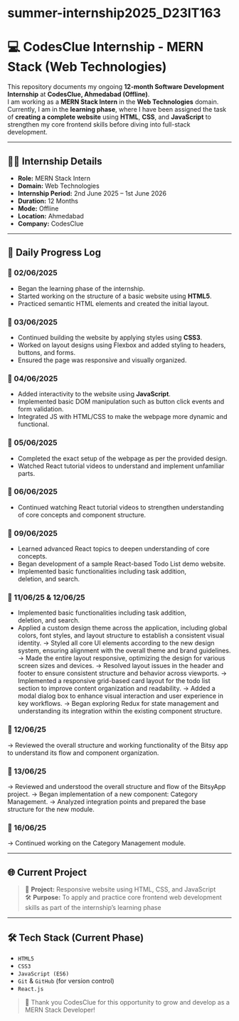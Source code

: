 # summer-internship2025_D23IT163

# 💻 CodesClue Internship - MERN Stack (Web Technologies)

This repository documents my ongoing **12-month Software Development Internship** at **CodesClue, Ahmedabad (Offline)**.  
I am working as a **MERN Stack Intern** in the **Web Technologies** domain. Currently, I am in the **learning phase**, where I have been assigned the task of **creating a complete website** using **HTML**, **CSS**, and **JavaScript** to strengthen my core frontend skills before diving into full-stack development.

---

## 🧑‍💻 Internship Details

- **Role:** MERN Stack Intern  
- **Domain:** Web Technologies  
- **Internship Period:** 2nd June 2025 – 1st June 2026  
- **Duration:** 12 Months  
- **Mode:** Offline  
- **Location:** Ahmedabad  
- **Company:** CodesClue  

---

## 📅 Daily Progress Log

### 📆 02/06/2025
- Began the learning phase of the internship.
- Started working on the structure of a basic website using **HTML5**.
- Practiced semantic HTML elements and created the initial layout.

### 📆 03/06/2025
- Continued building the website by applying styles using **CSS3**.
- Worked on layout designs using Flexbox and added styling to headers, buttons, and forms.
- Ensured the page was responsive and visually organized.

### 📆 04/06/2025
- Added interactivity to the website using **JavaScript**.
- Implemented basic DOM manipulation such as button click events and form validation.
- Integrated JS with HTML/CSS to make the webpage more dynamic and functional.

### 📆 05/06/2025
- Completed the exact setup of the webpage as per the provided design.
- Watched React tutorial videos to understand and implement unfamiliar parts.

### 📆 06/06/2025
- Continued watching React tutorial videos to strengthen understanding of core concepts and component structure.

### 📆 09/06/2025
- Learned advanced React topics to deepen understanding of core concepts.
- Began development of a sample React-based Todo List demo website.
- Implemented basic functionalities including task addition, deletion, and search.

### 📆 11/06/25 & 12/06/25
- Implemented basic functionalities including task addition, deletion, and search.
- Applied a custom design theme across the application, including global colors, font styles, and layout structure to establish a consistent visual identity.
→ Styled all core UI elements according to the new design system, ensuring alignment with the overall theme and brand guidelines.
→ Made the entire layout responsive, optimizing the design for various screen sizes and devices.
→ Resolved layout issues in the header and footer to ensure consistent structure and behavior across viewports.
→ Implemented a responsive grid-based card layout for the todo list section to improve content organization and readability.
→ Added a modal dialog box to enhance visual interaction and user experience in key workflows.
→ Began exploring Redux for state management and understanding its integration within the existing component structure.

### 📆 12/06/25
→ Reviewed the overall structure and working functionality of the Bitsy app to understand its flow and component organization.

### 📆 13/06/25
-> Reviewed and understood the overall structure and flow of the BitsyApp project.
-> Began implementation of a new component: Category Management.
-> Analyzed integration points and prepared the base structure for the new module.

### 📆 16/06/25
-> Continued working on the Category Management module.

---

## 🌐 Current Project

> 🎯 **Project:** Responsive website using HTML, CSS, and JavaScript  
> 🛠️ **Purpose:** To apply and practice core frontend web development skills as part of the internship’s learning phase

---

## 🛠️ Tech Stack (Current Phase)

- `HTML5`
- `CSS3`
- `JavaScript (ES6)`
- `Git` & `GitHub` (for version control)
- `React.js`

> 🙌 Thank you CodesClue for this opportunity to grow and develop as a MERN Stack Developer!
